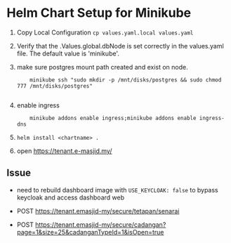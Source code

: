 
# Helm Chart Setup for Minikube 


1. Copy Local Configuration `cp values.yaml.local values.yaml`
2. Verify that the .Values.global.dbNode is set correctly in the values.yaml file. The default value is 'minikube'.
2. make sure postgres mount path created and exist on node.
    ```
        minikube ssh "sudo mkdir -p /mnt/disks/postgres && sudo chmod 777 /mnt/disks/postgres"
        
    ```
3. enable ingress
    ```
        minikube addons enable ingress;minikube addons enable ingress-dns
    
    ```
    
4. `helm install <chartname> . `

5. open https://tenant.e-masjid.my/



## Issue

 - need to rebuild dashboard image with `USE_KEYCLOAK: false` to bypass keycloak and access dashboard web
 
 - POST https://tenant.emasjid-my/secure/tetapan/senarai
 - POST https://tenant.emasjid-my/secure/cadangan?page=1&size=25&cadanganTypeId=1&isOpen=true
 
